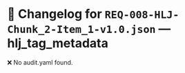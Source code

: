 # 📝 Changelog for `REQ-008-HLJ-Chunk_2-Item_1-v1.0.json` — **hlj_tag_metadata**

❌ No audit.yaml found.
